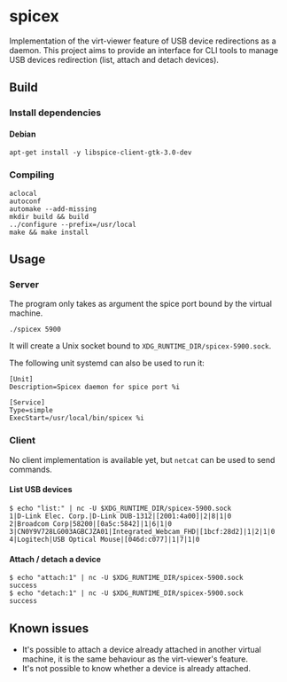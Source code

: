# spicex

Implementation of the virt-viewer feature of USB device redirections as a
daemon. This project aims to provide an interface for CLI tools to manage USB
devices redirection (list, attach and detach devices).

## Build

### Install dependencies

#### Debian

```
apt-get install -y libspice-client-gtk-3.0-dev
```

### Compiling

```
aclocal
autoconf
automake --add-missing
mkdir build && build
../configure --prefix=/usr/local
make && make install
```

## Usage

### Server

The program only takes as argument the spice port bound by the virtual machine.

```
./spicex 5900
```

It will create a Unix socket bound to `XDG_RUNTIME_DIR/spicex-5900.sock`.

The following unit systemd can also be used to run it:

```
[Unit]
Description=Spicex daemon for spice port %i

[Service]
Type=simple
ExecStart=/usr/local/bin/spicex %i
```

### Client

No client implementation is available yet, but `netcat` can be used to send commands.

#### List USB devices

```
$ echo "list:" | nc -U $XDG_RUNTIME_DIR/spicex-5900.sock
1|D-Link Elec. Corp.|D-Link DUB-1312|[2001:4a00]|2|8|1|0
2|Broadcom Corp|58200|[0a5c:5842]|1|6|1|0
3|CN0Y9V728LG003AGBCJZA01|Integrated_Webcam_FHD|[1bcf:28d2]|1|2|1|0
4|Logitech|USB Optical Mouse|[046d:c077]|1|7|1|0
```

#### Attach / detach a device

```
$ echo "attach:1" | nc -U $XDG_RUNTIME_DIR/spicex-5900.sock
success
$ echo "detach:1" | nc -U $XDG_RUNTIME_DIR/spicex-5900.sock
success
```

## Known issues

- It's possible to attach a device already attached in another virtual machine, it is the same behaviour as the virt-viewer's feature.
- It's not possible to know whether a device is already attached.

